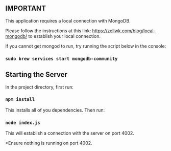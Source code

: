 ## IMPORTANT

This application requires a local connection with MongoDB.

Please follow the instructions at this link: https://zellwk.com/blog/local-mongodb/ to establish your local connection.

If you cannot get mongod to run, try running the script below in the console:

### `sudo brew services start mongodb-community`


## Starting the Server

In the project directory, first run:

### `npm install`

This installs all of you dependencies. Then run:

### `node index.js`

This will establish a connection with the server on port 4002. 

*Ensure nothing is running on port 4002.